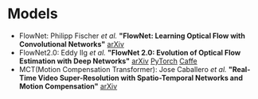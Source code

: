 # Models

- FlowNet: Philipp Fischer *et al.* **"FlowNet: Learning Optical Flow with Convolutional Networks"** [arXiv](https://arxiv.org/abs/1504.06852)
- FlowNet2.0: Eddy Ilg *et al.* **"FlowNet 2.0: Evolution of Optical Flow Estimation with Deep Networks"** [arXiv](https://arxiv.org/abs/1612.01925) [PyTorch](https://github.com/NVIDIA/flownet2-pytorch) [Caffe](https://github.com/lmb-freiburg/flownet2)
- MCT(Motion Compensation Transformer): Jose Caballero *et al.* **"Real-Time Video Super-Resolution with Spatio-Temporal Networks and Motion Compensation"** [arXiv](https://arxiv.org/abs/1611.05250)